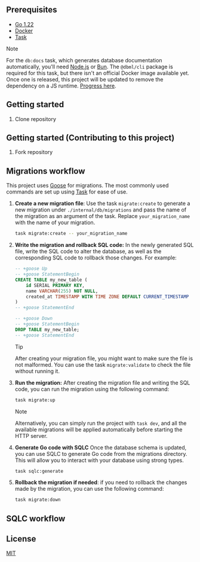 ## Prerequisites

* [Go 1.22](https://go.dev/dl/)
* [Docker](https://www.docker.com/get-started/)
* [Task](https://taskfile.dev/installation/)

> [!NOTE]
> For the `db:docs` task, which generates database documentation automatically, you'll need [Node.js](https://nodejs.org/) or [Bun](https://bun.sh/). The `@dbml/cli` package is required for this task, but there isn't an official Docker image available yet. Once one is released, this project will be updated to remove the dependency on a JS runtime. [Progress here](https://github.com/dbml/cli/issues/123).

## Getting started

1. Clone repository

## Getting started (Contributing to this project)

1. Fork repository

## Migrations workflow

This project uses [Goose](https://github.com/pressly/goose) for migrations. The most commonly used commands are set up using [Task](https://taskfile.dev/installation/) for ease of use.

1. **Create a new migration file**: Use the task `migrate:create` to generate a new migration under `./internal/db/migrations` and pass the name of the migration as an argument of the task. Replace `your_migration_name` with the name of your migration.

    ```sh
    task migrate:create -- your_migration_name
    ```

2. **Write the migration and rollback SQL code:** In the newly generated SQL file, write the SQL code to alter the database, as well as the corresponding SQL code to rollback those changes. For example:

    ```sql
    -- +goose Up
    -- +goose StatementBegin
    CREATE TABLE my_new_table (
        id SERIAL PRIMARY KEY,
        name VARCHAR(255) NOT NULL,
        created_at TIMESTAMP WITH TIME ZONE DEFAULT CURRENT_TIMESTAMP
    )
    -- +goose StatementEnd

    -- +goose Down
    -- +goose StatementBegin
    DROP TABLE my_new_table;
    -- +goose StatementEnd
    ```

    > [!TIP]
    > After creating your migration file, you might want to make sure the file is not malformed. You can use the task `migrate:validate` to check the file without running it.

3. **Run the migration:** After creating the migration file and writing the SQL code, you can run the migration using the following command:

    ```sh
    task migrate:up
    ```

    > [!NOTE]
    > Alternatively, you can simply run the project with `task dev`, and all the available migrations will be applied automatically before starting the HTTP server.

4. **Generate Go code with SQLC** Once the database schema is updated, you can use SQLC to generate Go code from the migrations directory. This will allow you to interact with your database using strong types.

    ```sh
    task sqlc:generate
    ```

5. **Rollback the migration if needed**: if you need to rollback the changes made by the migration, you can use the following command:

    ```sh
    task migrate:down
    ```

## SQLC workflow

## License

[MIT](./LICENSE)
